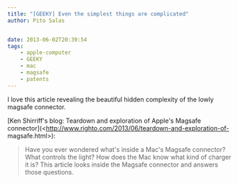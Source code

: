 ```yaml
---
title: "[GEEKY] Even the simplest things are complicated"
author: Pito Salas


date: 2013-06-02T20:39:54
tags:
    - apple-computer
    - GEEKY
    - mac
    - magsafe
    - patents
---
```




I love this article revealing the beautiful hidden complexity of the lowly
magsafe connector.

[Ken Shirriff's blog: Teardown and exploration of Apple's Magsafe
connector](<http://www.righto.com/2013/06/teardown-and-exploration-of-
magsafe.html>):

> Have you ever wondered what's inside a Mac's Magsafe connector? What
> controls the light? How does the Mac know what kind of charger it is? This
> article looks inside the Magsafe connector and answers those questions.




